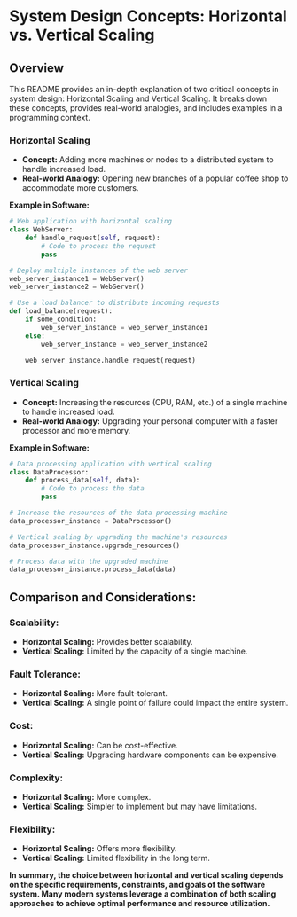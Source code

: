 # System Design Concepts: Horizontal vs. Vertical Scaling

## Overview

This README provides an in-depth explanation of two critical concepts in system design: Horizontal Scaling and Vertical Scaling. It breaks down these concepts, provides real-world analogies, and includes examples in a programming context.

### Horizontal Scaling

- **Concept:** Adding more machines or nodes to a distributed system to handle increased load.
- **Real-world Analogy:** Opening new branches of a popular coffee shop to accommodate more customers.

**Example in Software:**
```python
# Web application with horizontal scaling
class WebServer:
    def handle_request(self, request):
        # Code to process the request
        pass

# Deploy multiple instances of the web server
web_server_instance1 = WebServer()
web_server_instance2 = WebServer()

# Use a load balancer to distribute incoming requests
def load_balance(request):
    if some_condition:
        web_server_instance = web_server_instance1
    else:
        web_server_instance = web_server_instance2

    web_server_instance.handle_request(request)
```
### Vertical Scaling

- **Concept:** Increasing the resources (CPU, RAM, etc.) of a single machine to handle increased load.
- **Real-world Analogy:** Upgrading your personal computer with a faster processor and more memory.

**Example in Software:**
```python
# Data processing application with vertical scaling
class DataProcessor:
    def process_data(self, data):
        # Code to process the data
        pass

# Increase the resources of the data processing machine
data_processor_instance = DataProcessor()

# Vertical scaling by upgrading the machine's resources
data_processor_instance.upgrade_resources()

# Process data with the upgraded machine
data_processor_instance.process_data(data)
```

## Comparison and Considerations:

### Scalability:
- **Horizontal Scaling:** Provides better scalability.
- **Vertical Scaling:** Limited by the capacity of a single machine.

### Fault Tolerance:
- **Horizontal Scaling:** More fault-tolerant.
- **Vertical Scaling:** A single point of failure could impact the entire system.

### Cost:
- **Horizontal Scaling:** Can be cost-effective.
- **Vertical Scaling:** Upgrading hardware components can be expensive.

### Complexity:
- **Horizontal Scaling:** More complex.
- **Vertical Scaling:** Simpler to implement but may have limitations.

### Flexibility:
- **Horizontal Scaling:** Offers more flexibility.
- **Vertical Scaling:** Limited flexibility in the long term.

**In summary, the choice between horizontal and vertical scaling depends on the specific requirements, constraints, and goals of the software system. Many modern systems leverage a combination of both scaling approaches to achieve optimal performance and resource utilization.**